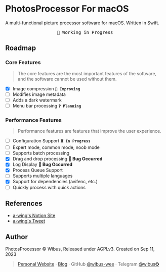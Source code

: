 # PhotosProcessor For macOS

A multi-functional picture processor software for macOS. Written in Swift.

<pre align="center">
🧪 Working in Progress
</pre>

## Roadmap

### Core Features

> The core features are the most important features of the software, and the software cannot be used without them.

- [x] Image compression **`🔧 Improving`**
- [ ] Modifies image metadata
- [ ] Adds a dark watermark
- [ ] Menu bar processing **`❓ Planning`**

### Performance Features

> Performance features are features that improve the user experience.

- [ ] Configuration Support **`⏳ In Progress`**
- [ ] Expert mode, common mode, noob mode
- [ ] Supports batch processing
- [x] Drag and drop processing **🐛 Bug Occurred**
- [x] Log Display **🐛 Bug Occurred**
- [x] Process Queue Support
- [ ] Supports multiple languages
- [x] Support for dependencies (avifenc, etc.)
- [ ] Quickly process with quick actions

## References

- [a-wing's Notion Site](https://awing.notion.site/2023-36-v1-1-1e1b3542b8e84db197555365824a6773)
- [a-wing's Tweet](https://twitter.com/_a_wing/status/1700586549065155043)

## Author

PhotosProcessor © Wibus, Released under AGPLv3. Created on Sep 11, 2023

> [Personal Website](http://iucky.cn/) · [Blog](https://blog.iucky.cn/) · GitHub [@wibus-wee](https://github.com/wibus-wee/) · Telegram [@wibus✪](https://t.me/wibus_wee)

